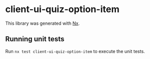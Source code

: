 # client-ui-quiz-option-item

This library was generated with [Nx](https://nx.dev).

## Running unit tests

Run `nx test client-ui-quiz-option-item` to execute the unit tests.
